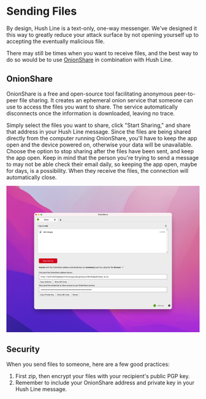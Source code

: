 # Sending Files

By design, Hush Line is a text-only, one-way messenger. We've designed it this way to greatly reduce your attack surface by not opening yourself up to accepting the eventually malicious file. 

There may still be times when you want to receive files, and the best way to do so would be to use [OnionShare](https://onionshare.org) in combination with Hush Line. 

## OnionShare

OnionShare is a free and open-source tool facilitating anonymous peer-to-peer file sharing. It creates an ephemeral onion service that someone can use to access the files you want to share. The service automatically disconnects once the information is downloaded, leaving no trace.

Simply select the files you want to share, click "Start Sharing," and share that address in your Hush Line message. Since the files are being shared directly from the computer running OnionShare, you'll have to keep the app open and the device powered on, otherwise your data will be unavailable. Choose the option to stop sharing after the files have been sent, and keep the app open. Keep in mind that the person you're trying to send a message to may not be able check their email daily, so keeping the app open, maybe for days, is a possibility. When they receive the files, the connection will automatically close. 

<img src="../img/44-onionshare.png">

## Security

When you send files to someone, here are a few good practices:

1. First zip, then encrypt your files with your recipient's public PGP key.
2. Remember to include your OnionShare address and private key in your Hush Line message.